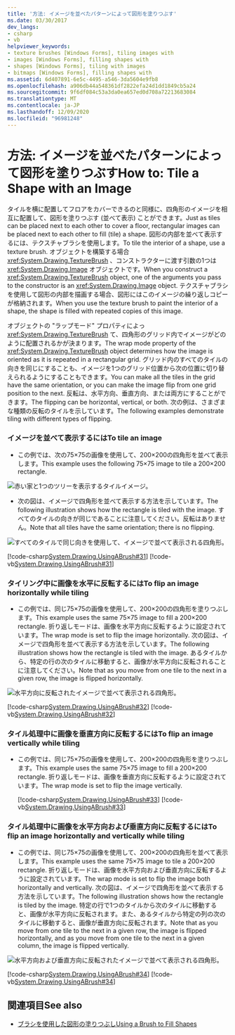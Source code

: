 ```yaml
---
title: '方法: イメージを並べたパターンによって図形を塗りつぶす'
ms.date: 03/30/2017
dev_langs:
- csharp
- vb
helpviewer_keywords:
- texture brushes [Windows Forms], tiling images with
- images [Windows Forms], filling shapes with
- shapes [Windows Forms], tiling with images
- bitmaps [Windows Forms], filling shapes with
ms.assetid: 6d407891-6e5c-4495-a546-3da5604e9fb8
ms.openlocfilehash: a906db44a548361df2822efa24d1dd1849cb5a24
ms.sourcegitcommit: 9f6df084c53a3da0ea657ed0d708a72213683084
ms.translationtype: MT
ms.contentlocale: ja-JP
ms.lasthandoff: 12/09/2020
ms.locfileid: "96981248"
---
```

# <a name="how-to-tile-a-shape-with-an-image"></a><span data-ttu-id="9a1f4-102">方法: イメージを並べたパターンによって図形を塗りつぶす</span><span class="sxs-lookup"><span data-stu-id="9a1f4-102">How to: Tile a Shape with an Image</span></span>
<span data-ttu-id="9a1f4-103">タイルを横に配置してフロアをカバーできるのと同様に、四角形のイメージを相互に配置して、図形を塗りつぶす (並べて表示) ことができます。</span><span class="sxs-lookup"><span data-stu-id="9a1f4-103">Just as tiles can be placed next to each other to cover a floor, rectangular images can be placed next to each other to fill (tile) a shape.</span></span> <span data-ttu-id="9a1f4-104">図形の内部を並べて表示するには、テクスチャブラシを使用します。</span><span class="sxs-lookup"><span data-stu-id="9a1f4-104">To tile the interior of a shape, use a texture brush.</span></span> <span data-ttu-id="9a1f4-105">オブジェクトを構築する場合 <xref:System.Drawing.TextureBrush> 、コンストラクターに渡す引数の1つは <xref:System.Drawing.Image> オブジェクトです。</span><span class="sxs-lookup"><span data-stu-id="9a1f4-105">When you construct a <xref:System.Drawing.TextureBrush> object, one of the arguments you pass to the constructor is an <xref:System.Drawing.Image> object.</span></span> <span data-ttu-id="9a1f4-106">テクスチャブラシを使用して図形の内部を描画する場合、図形にはこのイメージの繰り返しコピーが格納されます。</span><span class="sxs-lookup"><span data-stu-id="9a1f4-106">When you use the texture brush to paint the interior of a shape, the shape is filled with repeated copies of this image.</span></span>  
  
 <span data-ttu-id="9a1f4-107">オブジェクトの "ラップモード" プロパティによっ <xref:System.Drawing.TextureBrush> て、四角形のグリッド内でイメージがどのように配置されるかが決まります。</span><span class="sxs-lookup"><span data-stu-id="9a1f4-107">The wrap mode property of the <xref:System.Drawing.TextureBrush> object determines how the image is oriented as it is repeated in a rectangular grid.</span></span> <span data-ttu-id="9a1f4-108">グリッド内のすべてのタイルの向きを同じにすることも、イメージを1つのグリッド位置から次の位置に切り替えられるようにすることもできます。</span><span class="sxs-lookup"><span data-stu-id="9a1f4-108">You can make all the tiles in the grid have the same orientation, or you can make the image flip from one grid position to the next.</span></span> <span data-ttu-id="9a1f4-109">反転は、水平方向、垂直方向、または両方にすることができます。</span><span class="sxs-lookup"><span data-stu-id="9a1f4-109">The flipping can be horizontal, vertical, or both.</span></span> <span data-ttu-id="9a1f4-110">次の例は、さまざまな種類の反転のタイルを示しています。</span><span class="sxs-lookup"><span data-stu-id="9a1f4-110">The following examples demonstrate tiling with different types of flipping.</span></span>  
  
### <a name="to-tile-an-image"></a><span data-ttu-id="9a1f4-111">イメージを並べて表示するには</span><span class="sxs-lookup"><span data-stu-id="9a1f4-111">To tile an image</span></span>  
  
- <span data-ttu-id="9a1f4-112">この例では、次の75×75の画像を使用して、200×200の四角形を並べて表示します。</span><span class="sxs-lookup"><span data-stu-id="9a1f4-112">This example uses the following 75×75 image to tile a 200×200 rectangle.</span></span>  
  
 ![赤い家と1つのツリーを表示するタイルイメージ。](./media/how-to-tile-a-shape-with-an-image/rectangle-tile-200x200.gif)  
  
- <span data-ttu-id="9a1f4-114">次の図は、イメージで四角形を並べて表示する方法を示しています。</span><span class="sxs-lookup"><span data-stu-id="9a1f4-114">The following illustration shows how the rectangle is tiled with the image.</span></span> <span data-ttu-id="9a1f4-115">すべてのタイルの向きが同じであることに注意してください。反転はありません。</span><span class="sxs-lookup"><span data-stu-id="9a1f4-115">Note that all tiles have the same orientation; there is no flipping.</span></span>  
  
 ![すべてのタイルで同じ向きを使用して、イメージで並べて表示される四角形。](./media/how-to-tile-a-shape-with-an-image/rectangle-tiled-image-no-flip.gif)  
  
 [!code-csharp[System.Drawing.UsingABrush#31](~/samples/snippets/csharp/VS_Snippets_Winforms/System.Drawing.UsingABrush/CS/Class1.cs#31)]
 [!code-vb[System.Drawing.UsingABrush#31](~/samples/snippets/visualbasic/VS_Snippets_Winforms/System.Drawing.UsingABrush/VB/Class1.vb#31)]  
  
### <a name="to-flip-an-image-horizontally-while-tiling"></a><span data-ttu-id="9a1f4-117">タイリング中に画像を水平に反転するには</span><span class="sxs-lookup"><span data-stu-id="9a1f4-117">To flip an image horizontally while tiling</span></span>  
  
- <span data-ttu-id="9a1f4-118">この例では、同じ75×75の画像を使用して、200×200の四角形を塗りつぶします。</span><span class="sxs-lookup"><span data-stu-id="9a1f4-118">This example uses the same 75×75 image to fill a 200×200 rectangle.</span></span> <span data-ttu-id="9a1f4-119">折り返しモードは、画像を水平方向に反転するように設定されています。</span><span class="sxs-lookup"><span data-stu-id="9a1f4-119">The wrap mode is set to flip the image horizontally.</span></span> <span data-ttu-id="9a1f4-120">次の図は、イメージで四角形を並べて表示する方法を示しています。</span><span class="sxs-lookup"><span data-stu-id="9a1f4-120">The following illustration shows how the rectangle is tiled with the image.</span></span> <span data-ttu-id="9a1f4-121">あるタイルから、特定の行の次のタイルに移動すると、画像が水平方向に反転されることに注意してください。</span><span class="sxs-lookup"><span data-stu-id="9a1f4-121">Note that as you move from one tile to the next in a given row, the image is flipped horizontally.</span></span>  
  
 ![水平方向に反転されたイメージで並べて表示される四角形。](./media/how-to-tile-a-shape-with-an-image/rectangle-tiled-image-horizontal-flip.gif)  
  
 [!code-csharp[System.Drawing.UsingABrush#32](~/samples/snippets/csharp/VS_Snippets_Winforms/System.Drawing.UsingABrush/CS/Class1.cs#32)]
 [!code-vb[System.Drawing.UsingABrush#32](~/samples/snippets/visualbasic/VS_Snippets_Winforms/System.Drawing.UsingABrush/VB/Class1.vb#32)]  
  
### <a name="to-flip-an-image-vertically-while-tiling"></a><span data-ttu-id="9a1f4-123">タイル処理中に画像を垂直方向に反転するには</span><span class="sxs-lookup"><span data-stu-id="9a1f4-123">To flip an image vertically while tiling</span></span>  
  
- <span data-ttu-id="9a1f4-124">この例では、同じ75×75の画像を使用して、200×200の四角形を塗りつぶします。</span><span class="sxs-lookup"><span data-stu-id="9a1f4-124">This example uses the same 75×75 image to fill a 200×200 rectangle.</span></span> <span data-ttu-id="9a1f4-125">折り返しモードは、画像を垂直方向に反転するように設定されています。</span><span class="sxs-lookup"><span data-stu-id="9a1f4-125">The wrap mode is set to flip the image vertically.</span></span>  
  
     [!code-csharp[System.Drawing.UsingABrush#33](~/samples/snippets/csharp/VS_Snippets_Winforms/System.Drawing.UsingABrush/CS/Class1.cs#33)]
     [!code-vb[System.Drawing.UsingABrush#33](~/samples/snippets/visualbasic/VS_Snippets_Winforms/System.Drawing.UsingABrush/VB/Class1.vb#33)]  
  
### <a name="to-flip-an-image-horizontally-and-vertically-while-tiling"></a><span data-ttu-id="9a1f4-126">タイル処理中に画像を水平方向および垂直方向に反転するには</span><span class="sxs-lookup"><span data-stu-id="9a1f4-126">To flip an image horizontally and vertically while tiling</span></span>  
  
- <span data-ttu-id="9a1f4-127">この例では、同じ75×75の画像を使用して、200×200の四角形を並べて表示します。</span><span class="sxs-lookup"><span data-stu-id="9a1f4-127">This example uses the same 75×75 image to tile a 200×200 rectangle.</span></span> <span data-ttu-id="9a1f4-128">折り返しモードは、画像を水平方向および垂直方向に反転するように設定されています。</span><span class="sxs-lookup"><span data-stu-id="9a1f4-128">The wrap mode is set to flip the image both horizontally and vertically.</span></span> <span data-ttu-id="9a1f4-129">次の図は、イメージで四角形を並べて表示する方法を示しています。</span><span class="sxs-lookup"><span data-stu-id="9a1f4-129">The following illustration shows how the rectangle is tiled by the image.</span></span> <span data-ttu-id="9a1f4-130">特定の行で1つのタイルから次のタイルに移動すると、画像が水平方向に反転されます。また、あるタイルから特定の列の次のタイルに移動すると、画像が垂直方向に反転されます。</span><span class="sxs-lookup"><span data-stu-id="9a1f4-130">Note that as you move from one tile to the next in a given row, the image is flipped horizontally, and as you move from one tile to the next in a given column, the image is flipped vertically.</span></span>  
  
 ![水平方向および垂直方向に反転されたイメージで並べて表示される四角形。](./media/how-to-tile-a-shape-with-an-image/rectangle-tiled-image-horizontal-vertical-flip.gif)  
  
 [!code-csharp[System.Drawing.UsingABrush#34](~/samples/snippets/csharp/VS_Snippets_Winforms/System.Drawing.UsingABrush/CS/Class1.cs#34)]
 [!code-vb[System.Drawing.UsingABrush#34](~/samples/snippets/visualbasic/VS_Snippets_Winforms/System.Drawing.UsingABrush/VB/Class1.vb#34)]  
  
## <a name="see-also"></a><span data-ttu-id="9a1f4-132">関連項目</span><span class="sxs-lookup"><span data-stu-id="9a1f4-132">See also</span></span>

- [<span data-ttu-id="9a1f4-133">ブラシを使用した図形の塗りつぶし</span><span class="sxs-lookup"><span data-stu-id="9a1f4-133">Using a Brush to Fill Shapes</span></span>](using-a-brush-to-fill-shapes.md)
